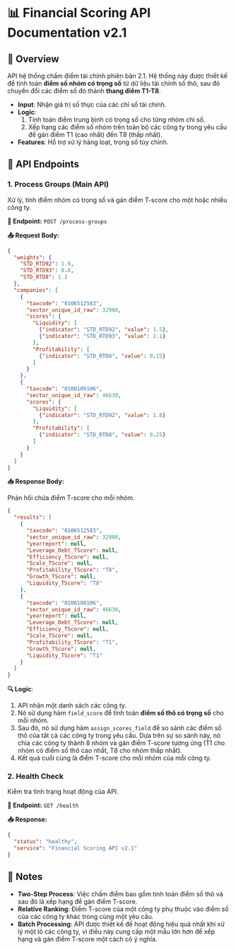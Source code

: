 # 📊 Financial Scoring API Documentation v2.1

## 🌟 Overview

API hệ thống chấm điểm tài chính phiên bản 2.1. Hệ thống này được thiết kế để tính toán **điểm số nhóm có trọng số** từ dữ liệu tài chính số thô, sau đó chuyển đổi các điểm số đó thành **thang điểm T1-T8**.

- **Input**: Nhận giá trị số thực của các chỉ số tài chính.
- **Logic**:
    1.  Tính toán điểm trung bình có trọng số cho từng nhóm chỉ số.
    2.  Xếp hạng các điểm số nhóm trên toàn bộ các công ty trong yêu cầu để gán điểm T1 (cao nhất) đến T8 (thấp nhất).
- **Features**: Hỗ trợ xử lý hàng loạt, trọng số tùy chỉnh.

## 🔗 API Endpoints

### 1. Process Groups (Main API)

Xử lý, tính điểm nhóm có trọng số và gán điểm T-score cho một hoặc nhiều công ty.

**🔗 Endpoint:** `POST /process-groups`

**📤 Request Body:**

```json
{
  "weights": {
    "STD_RTD92": 1.0,
    "STD_RTD93": 0.8,
    "STD_RTD8": 1.2
  },
  "companies": [
    {
      "taxcode": "0106512583",
      "sector_unique_id_raw": 32900,
      "scores": {
        "Liquidity": [
          {"indicator": "STD_RTD92", "value": 1.5},
          {"indicator": "STD_RTD93", "value": 2.1}
        ],
        "Profitability": [
          {"indicator": "STD_RTD8", "value": 0.15}
        ]
      }
    },
    {
      "taxcode": "0100109106",
      "sector_unique_id_raw": 46630,
      "scores": {
        "Liquidity": [
          {"indicator": "STD_RTD92", "value": 1.8}
        ],
        "Profitability": [
          {"indicator": "STD_RTD8", "value": 0.25}
        ]
      }
    }
  ]
}
```

**📥 Response Body:**

Phản hồi chứa điểm T-score cho mỗi nhóm.

```json
{
  "results": [
    {
      "taxcode": "0106512583",
      "sector_unique_id_raw": 32900,
      "yearreport": null,
      "Leverage_Debt_TScore": null,
      "Efficiency_TScore": null,
      "Scale_TScore": null,
      "Profitability_TScore": "T8",
      "Growth_TScore": null,
      "Liquidity_TScore": "T8"
    },
    {
      "taxcode": "0100109106",
      "sector_unique_id_raw": 46630,
      "yearreport": null,
      "Leverage_Debt_TScore": null,
      "Efficiency_TScore": null,
      "Scale_TScore": null,
      "Profitability_TScore": "T1",
      "Growth_TScore": null,
      "Liquidity_TScore": "T1"
    }
  ]
}
```

**🔍 Logic**:

1.  API nhận một danh sách các công ty.
2.  Nó sử dụng hàm `field_score` để tính toán **điểm số thô có trọng số** cho mỗi nhóm.
3.  Sau đó, nó sử dụng hàm `assign_scores_field` để so sánh các điểm số thô của tất cả các công ty trong yêu cầu. Dựa trên sự so sánh này, nó chia các công ty thành 8 nhóm và gán điểm T-score tương ứng (T1 cho nhóm có điểm số thô cao nhất, T8 cho nhóm thấp nhất).
4.  Kết quả cuối cùng là điểm T-score cho mỗi nhóm của mỗi công ty.

### 2. Health Check

Kiểm tra tình trạng hoạt động của API.

**🔗 Endpoint:** `GET /health`

**📥 Response:**

```json
{
  "status": "healthy",
  "service": "Financial Scoring API v2.1"
}
```

## 📝 Notes

- **Two-Step Process**: Việc chấm điểm bao gồm tính toán điểm số thô và sau đó là xếp hạng để gán điểm T-score.
- **Relative Ranking**: Điểm T-score của một công ty phụ thuộc vào điểm số của các công ty khác trong cùng một yêu cầu.
- **Batch Processing**: API được thiết kế để hoạt động hiệu quả nhất khi xử lý một lô các công ty, vì điều này cung cấp một mẫu lớn hơn để xếp hạng và gán điểm T-score một cách có ý nghĩa.
